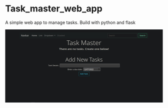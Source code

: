 # Task_master_web_app

A simple web app to manage tasks. Build with python and flask

![alt text](https://github.com/Deep-Jay/Task_master_web_app/blob/main/static/webapp.jpg?raw=true)
